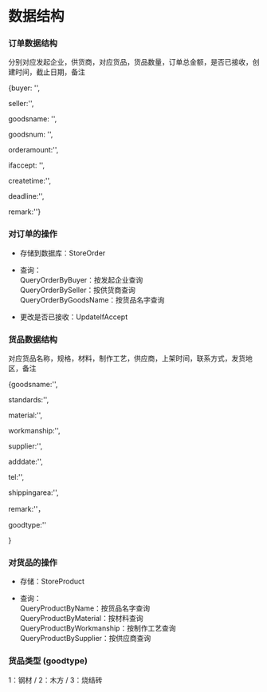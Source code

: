 # 数据结构

### 订单数据结构

分别对应发起企业，供货商，对应货品，货品数量，订单总金额，是否已接收，创建时间，截止日期，备注

{buyer: '',

seller:'',

goodsname: '',

goodsnum: '',

orderamount:'',

ifaccept: '',

createtime:'',

deadline:'',

remark:''}

### 对订单的操作
  * 存储到数据库：StoreOrder
  
  * 查询：<br>
    QueryOrderByBuyer：按发起企业查询<br>
    QueryOrderBySeller：按供货商查询<br>
    QueryOrderByGoodsName：按货品名字查询<br>
    
  * 更改是否已接收：UpdateIfAccept


### 货品数据结构

对应货品名称，规格，材料，制作工艺，供应商，上架时间，联系方式，发货地区，备注

{goodsname:'',

standards:'',

material:'',

workmanship:'',

supplier:'',

adddate:'',

tel:'',

shippingarea:'',

remark:''，

goodtype:''

}

### 对货品的操作
* 存储：StoreProduct

* 查询：<br>
	  QueryProductByName：按货品名字查询<br>
	  QueryProductByMaterial：按材料查询<br>
	  QueryProductByWorkmanship：按制作工艺查询<br>
   QueryProductBySupplier：按供应商查询<br>

### 货品类型 (goodtype)
1：钢材 /
2：木方 / 
3：烧结砖
